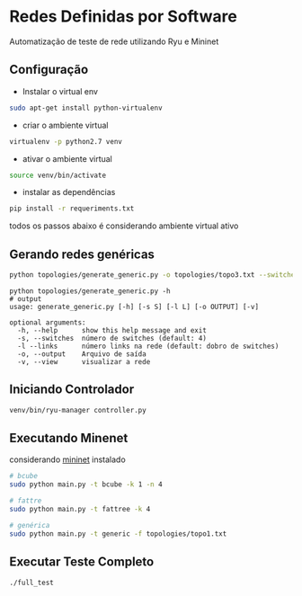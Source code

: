 # Redes Definidas por Software
Automatização de teste de rede utilizando Ryu e Mininet

## Configuração 
- Instalar o virtual env
```bash
sudo apt-get install python-virtualenv
```
- criar o ambiente virtual
```bash
virtualenv -p python2.7 venv
```
- ativar o ambiente virtual
```bash
source venv/bin/activate
```
- instalar as dependências
```bash
pip install -r requeriments.txt
```

todos os passos abaixo é considerando ambiente virtual ativo

## Gerando redes genéricas
```bash
python topologies/generate_generic.py -o topologies/topo3.txt --switches 6 -v
``` 
```shell 
python topologies/generate_generic.py -h
# output
usage: generate_generic.py [-h] [-s S] [-l L] [-o OUTPUT] [-v]

optional arguments:
  -h, --help      show this help message and exit
  -s, --switches  número de switches (default: 4)
  -l --links      número links na rede (default: dobro de switches)
  -o, --output    Arquivo de saída
  -v, --view      visualizar a rede
``` 

## Iniciando Controlador
```bash
venv/bin/ryu-manager controller.py
```

## Executando Minenet
considerando [mininet](http://mininet.org/) instalado

```bash
# bcube
sudo python main.py -t bcube -k 1 -n 4
```
```bash
# fattre
sudo python main.py -t fattree -k 4 
```
```bash
# genérica
sudo python main.py -t generic -f topologies/topo1.txt 
```

## Executar Teste Completo
```bash
./full_test 
```
